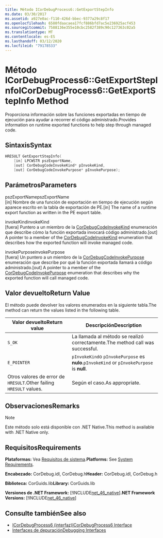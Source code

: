 ```yaml
---
title: Método ICorDebugProcess6::GetExportStepInfo
ms.date: 03/30/2017
ms.assetid: a927e0ac-f110-426d-bbec-9377a29c8f17
ms.openlocfilehash: 6580fdaacaea17fcf886bfd7ac5e236925acf453
ms.sourcegitcommit: 7588136e355e10cbc2582f389c90c127363c02a5
ms.translationtype: MT
ms.contentlocale: es-ES
ms.lasthandoff: 03/12/2020
ms.locfileid: "79178533"
---
```

# <a name="icordebugprocess6getexportstepinfo-method"></a><span data-ttu-id="addcf-102">Método ICorDebugProcess6::GetExportStepInfo</span><span class="sxs-lookup"><span data-stu-id="addcf-102">ICorDebugProcess6::GetExportStepInfo Method</span></span>
<span data-ttu-id="addcf-103">Proporciona información sobre las funciones exportadas en tiempo de ejecución para ayudar a recorrer el código administrado.</span><span class="sxs-lookup"><span data-stu-id="addcf-103">Provides information on runtime exported functions to help step through managed code.</span></span>  
  
## <a name="syntax"></a><span data-ttu-id="addcf-104">Sintaxis</span><span class="sxs-lookup"><span data-stu-id="addcf-104">Syntax</span></span>  
  
```cpp  
HRESULT GetExportStepInfo(  
    [in] LPCWSTR pszExportName,
    [out] CorDebugCodeInvokeKind* pInvokeKind,
    [out] CorDebugCodeInvokePurpose* pInvokePurpose);  
```  
  
## <a name="parameters"></a><span data-ttu-id="addcf-105">Parámetros</span><span class="sxs-lookup"><span data-stu-id="addcf-105">Parameters</span></span>  
 <span data-ttu-id="addcf-106">pszExportName</span><span class="sxs-lookup"><span data-stu-id="addcf-106">pszExportName</span></span>  
 <span data-ttu-id="addcf-107">[in] Nombre de una función de exportación en tiempo de ejecución según aparece escrito en la tabla de exportación de PE.</span><span class="sxs-lookup"><span data-stu-id="addcf-107">[in] The name of a runtime export function as written in the PE export table.</span></span>  
  
 <span data-ttu-id="addcf-108">invokeKind</span><span class="sxs-lookup"><span data-stu-id="addcf-108">invokeKind</span></span>  
 <span data-ttu-id="addcf-109">[fuera] Puntero a un miembro de la [CorDebugCodeInvokeKind](cordebugcodeinvokekind-enumeration.md) enumeración que describe cómo la función exportada invocará código administrado.</span><span class="sxs-lookup"><span data-stu-id="addcf-109">[out] A pointer to a member of the [CorDebugCodeInvokeKind](cordebugcodeinvokekind-enumeration.md) enumeration that describes how the exported function will invoke managed code.</span></span>  
  
 <span data-ttu-id="addcf-110">invokePurpose</span><span class="sxs-lookup"><span data-stu-id="addcf-110">invokePurpose</span></span>  
 <span data-ttu-id="addcf-111">[fuera] Un puntero a un miembro de la [CorDebugCodeInvokePurpose](cordebugcodeinvokepurpose-enumeration.md) enumeración que describe por qué la función exportada llamará a código administrado.</span><span class="sxs-lookup"><span data-stu-id="addcf-111">[out] A pointer to a member of the [CorDebugCodeInvokePurpose](cordebugcodeinvokepurpose-enumeration.md) enumeration that describes why the exported function will call managed code.</span></span>  
  
## <a name="return-value"></a><span data-ttu-id="addcf-112">Valor devuelto</span><span class="sxs-lookup"><span data-stu-id="addcf-112">Return Value</span></span>  
 <span data-ttu-id="addcf-113">El método puede devolver los valores enumerados en la siguiente tabla.</span><span class="sxs-lookup"><span data-stu-id="addcf-113">The method can return the values listed in the following table.</span></span>  
  
|<span data-ttu-id="addcf-114">Valor devuelto</span><span class="sxs-lookup"><span data-stu-id="addcf-114">Return value</span></span>|<span data-ttu-id="addcf-115">Descripción</span><span class="sxs-lookup"><span data-stu-id="addcf-115">Description</span></span>|  
|------------------|-----------------|  
|`S_OK`|<span data-ttu-id="addcf-116">La llamada al método se realizó correctamente.</span><span class="sxs-lookup"><span data-stu-id="addcf-116">The method call was successful.</span></span>|  
|`E_POINTER`|<span data-ttu-id="addcf-117">`pInvokeKind`o `pInvokePurpose` es **nulo**.</span><span class="sxs-lookup"><span data-stu-id="addcf-117">`pInvokeKind` or `pInvokePurpose` is **null**.</span></span>|  
|<span data-ttu-id="addcf-118">Otros valores de error de `HRESULT`.</span><span class="sxs-lookup"><span data-stu-id="addcf-118">Other failing `HRESULT` values.</span></span>|<span data-ttu-id="addcf-119">Según el caso.</span><span class="sxs-lookup"><span data-stu-id="addcf-119">As appropriate.</span></span>|  
  
## <a name="remarks"></a><span data-ttu-id="addcf-120">Observaciones</span><span class="sxs-lookup"><span data-stu-id="addcf-120">Remarks</span></span>  
  
> [!NOTE]
> <span data-ttu-id="addcf-121">Este método solo está disponible con .NET Native.</span><span class="sxs-lookup"><span data-stu-id="addcf-121">This method is available with .NET Native only.</span></span>  
  
## <a name="requirements"></a><span data-ttu-id="addcf-122">Requisitos</span><span class="sxs-lookup"><span data-stu-id="addcf-122">Requirements</span></span>  
 <span data-ttu-id="addcf-123">**Plataformas:** Vea [Requisitos de sistema](../../../../docs/framework/get-started/system-requirements.md).</span><span class="sxs-lookup"><span data-stu-id="addcf-123">**Platforms:** See [System Requirements](../../../../docs/framework/get-started/system-requirements.md).</span></span>  
  
 <span data-ttu-id="addcf-124">**Encabezado:** CorDebug.idl, CorDebug.h</span><span class="sxs-lookup"><span data-stu-id="addcf-124">**Header:** CorDebug.idl, CorDebug.h</span></span>  
  
 <span data-ttu-id="addcf-125">**Biblioteca:** CorGuids.lib</span><span class="sxs-lookup"><span data-stu-id="addcf-125">**Library:** CorGuids.lib</span></span>  
  
 <span data-ttu-id="addcf-126">**Versiones de .NET Framework:** [!INCLUDE[net_46_native](../../../../includes/net-46-native-md.md)]</span><span class="sxs-lookup"><span data-stu-id="addcf-126">**.NET Framework Versions:** [!INCLUDE[net_46_native](../../../../includes/net-46-native-md.md)]</span></span>  
  
## <a name="see-also"></a><span data-ttu-id="addcf-127">Consulte también</span><span class="sxs-lookup"><span data-stu-id="addcf-127">See also</span></span>

- [<span data-ttu-id="addcf-128">ICorDebugProcess6 (interfaz)</span><span class="sxs-lookup"><span data-stu-id="addcf-128">ICorDebugProcess6 Interface</span></span>](icordebugprocess6-interface.md)
- [<span data-ttu-id="addcf-129">Interfaces de depuración</span><span class="sxs-lookup"><span data-stu-id="addcf-129">Debugging Interfaces</span></span>](debugging-interfaces.md)
